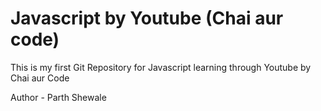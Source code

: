 # Javascript by Youtube (Chai aur code)

This is my first Git Repository for Javascript learning through Youtube by Chai aur Code

Author - Parth Shewale
